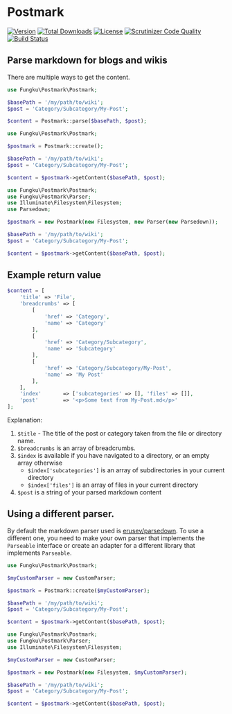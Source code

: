 # Postmark

[![Version](https://img.shields.io/packagist/v/fungku/postmark.svg?style=flat-square)](https://packagist.org/packages/fungku/postmark)
 [![Total Downloads](https://img.shields.io/packagist/dt/fungku/postmark.svg?style=flat-square)](https://packagist.org/packages/fungku/postmark)
 [![License](https://img.shields.io/packagist/l/fungku/postmark.svg?style=flat-square)](https://packagist.org/packages/fungku/postmark)
 [![Scrutinizer Code Quality](https://img.shields.io/scrutinizer/g/fungku/postmark.svg?style=flat-square)](https://scrutinizer-ci.com/g/fungku/postmark/?branch=master)
 [![Build Status](https://img.shields.io/travis/fungku/postmark.svg?style=flat-square)](https://travis-ci.org/fungku/postmark)


## Parse markdown for blogs and wikis

There are multiple ways to get the content.

```php
use Fungku\Postmark\Postmark;

$basePath = '/my/path/to/wiki';
$post = 'Category/Subcategory/My-Post';

$content = Postmark::parse($basePath, $post);
```

```php
use Fungku\Postmark\Postmark;

$postmark = Postmark::create();

$basePath = '/my/path/to/wiki';
$post = 'Category/Subcategory/My-Post';

$content = $postmark->getContent($basePath, $post);
```

```php
use Fungku\Postmark\Postmark;
use Fungku\Postmark\Parser;
use Illuminate\Filesystem\Filesystem;
use Parsedown;

$postmark = new Postmark(new Filesystem, new Parser(new Parsedown));

$basePath = '/my/path/to/wiki';
$post = 'Category/Subcategory/My-Post';

$content = $postmark->getContent($basePath, $post);
```

## Example return value

```php
$content = [
    'title' => 'File',
    'breadcrumbs' => [
        [
            'href' => 'Category',
            'name' => 'Category'
        ],
        [
            'href' => 'Category/Subcategory',
            'name' => 'Subcategory'
        ],
        [
            'href' => 'Category/Subcategory/My-Post',
            'name' => 'My Post'
        ],
    ],
    'index'       => ['subcategories' => [], 'files' => []],
    'post'        => '<p>Some text from My-Post.md</p>'
];
```
Explanation:

1. `$title` - The title of the post or category taken from the file or directory name.
2. `$breadcrumbs` is an array of breadcrumbs.
3. `$index` is available if you have navigated to a directory, or an empty array otherwise
    - `$index['subcategories']` is an array of subdirectories in your current directory
    - `$index['files']` is an array of files in your current directory
4. `$post` is a string of your parsed markdown content

## Using a different parser.

By default the markdown parser used is [erusev/parsedown](https://github.com/erusev/parsedown). To use a different one, 
you need to make your own parser that implements the `Parseable` interface or create an adapter for a different library
that implements `Parseable`.

```php
use Fungku\Postmark\Postmark;

$myCustomParser = new CustomParser;

$postmark = Postmark::create($myCustomParser);

$basePath = '/my/path/to/wiki';
$post = 'Category/Subcategory/My-Post';

$content = $postmark->getContent($basePath, $post);
```

```php
use Fungku\Postmark\Postmark;
use Fungku\Postmark\Parser;
use Illuminate\Filesystem\Filesystem;

$myCustomParser = new CustomParser;

$postmark = new Postmark(new Filesystem, $myCustomParser);

$basePath = '/my/path/to/wiki';
$post = 'Category/Subcategory/My-Post';

$content = $postmark->getContent($basePath, $post);
```
